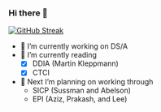 ### Hi there 👋

[![GitHub Streak](http://github-readme-streak-stats.herokuapp.com?user=sss-ng&theme=dark&hide_border=true&date_format=M%20j%5B%2C%20Y%5D)](https://git.io/streak-stats)


- 🔭 I’m currently working on DS/A
- 🌱 I’m currently reading 
    - [x] DDIA (Martin Kleppmann)
    - [x] CTCI
- 🤔 Next I’m planning on working through
    - SICP (Sussman and Abelson)
    - EPI (Aziz, Prakash, and Lee)




<!--

- 👯 I’m looking to collaborate on ...
- 💬 Ask me about ...
- 📫 How to reach me: ...
- 😄 Pronouns: ...
- ⚡ Fun fact: ...
-->
